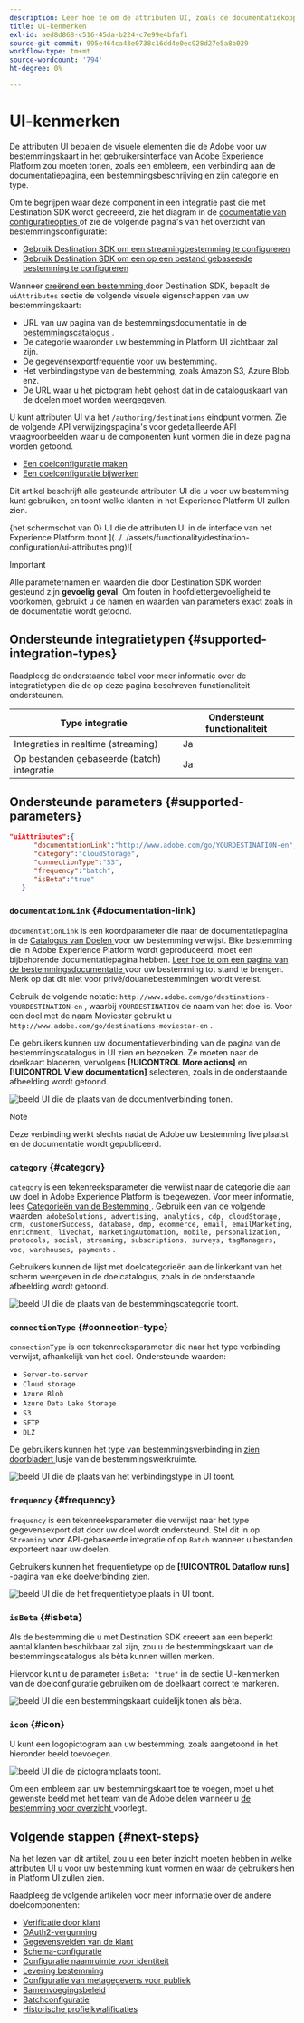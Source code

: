 ```yaml
---
description: Leer hoe te om de attributen UI, zoals de documentatiekoppeling, de categorie van de bestemmingskaart, en het type en de frequentie van de bestemmingsverbinding, voor bestemmingen te vormen die met Destination SDK worden gebouwd.
title: UI-kenmerken
exl-id: aed8d868-c516-45da-b224-c7e99e4bfaf1
source-git-commit: 995e464ca43e0738c16dd4e0ec928d27e5a8b029
workflow-type: tm+mt
source-wordcount: '794'
ht-degree: 0%

---
```


# UI-kenmerken

De attributen UI bepalen de visuele elementen die de Adobe voor uw bestemmingskaart in het gebruikersinterface van Adobe Experience Platform zou moeten tonen, zoals een embleem, een verbinding aan de documentatiepagina, een bestemmingsbeschrijving en zijn categorie en type.

Om te begrijpen waar deze component in een integratie past die met Destination SDK wordt gecreeerd, zie het diagram in de [ documentatie van configuratieopties ](../configuration-options.md) of zie de volgende pagina&#39;s van het overzicht van bestemmingsconfiguratie:

* [Gebruik Destination SDK om een streamingbestemming te configureren](../../guides/configure-destination-instructions.md#create-destination-configuration)
* [Gebruik Destination SDK om een op een bestand gebaseerde bestemming te configureren](../../guides/configure-file-based-destination-instructions.md#create-destination-configuration)

Wanneer [ creërend een bestemming ](../../authoring-api/destination-configuration/create-destination-configuration.md) door Destination SDK, bepaalt de `uiAttributes` sectie de volgende visuele eigenschappen van uw bestemmingskaart:

* URL van uw pagina van de bestemmingsdocumentatie in de [ bestemmingscatalogus ](../../../catalog/overview.md).
* De categorie waaronder uw bestemming in Platform UI zichtbaar zal zijn.
* De gegevensexportfrequentie voor uw bestemming.
* Het verbindingstype van de bestemming, zoals Amazon S3, Azure Blob, enz.
* De URL waar u het pictogram hebt gehost dat in de cataloguskaart van de doelen moet worden weergegeven.

U kunt attributen UI via het `/authoring/destinations` eindpunt vormen. Zie de volgende API verwijzingspagina&#39;s voor gedetailleerde API vraagvoorbeelden waar u de componenten kunt vormen die in deze pagina worden getoond.

* [Een doelconfiguratie maken](../../authoring-api/destination-configuration/create-destination-configuration.md)
* [Een doelconfiguratie bijwerken](../../authoring-api/destination-configuration/update-destination-configuration.md)

Dit artikel beschrijft alle gesteunde attributen UI die u voor uw bestemming kunt gebruiken, en toont welke klanten in het Experience Platform UI zullen zien.

{het schermschot van 0} UI die de attributen UI in de interface van het Experience Platform toont ](../../assets/functionality/destination-configuration/ui-attributes.png)![

>[!IMPORTANT]
>
>Alle parameternamen en waarden die door Destination SDK worden gesteund zijn **gevoelig geval**. Om fouten in hoofdlettergevoeligheid te voorkomen, gebruikt u de namen en waarden van parameters exact zoals in de documentatie wordt getoond.

## Ondersteunde integratietypen {#supported-integration-types}

Raadpleeg de onderstaande tabel voor meer informatie over de integratietypen die de op deze pagina beschreven functionaliteit ondersteunen.

| Type integratie | Ondersteunt functionaliteit |
|---|---|
| Integraties in realtime (streaming) | Ja |
| Op bestanden gebaseerde (batch) integratie | Ja |

## Ondersteunde parameters {#supported-parameters}

```json
"uiAttributes":{
      "documentationLink":"http://www.adobe.com/go/YOURDESTINATION-en",
      "category":"cloudStorage",
      "connectionType":"S3",
      "frequency":"batch",
      "isBeta":"true"
   }
```

### `documentationLink` {#documentation-link}

`documentationLink` is een koordparameter die naar de documentatiepagina in de [ Catalogus van Doelen ](../../../catalog/overview.md) voor uw bestemming verwijst. Elke bestemming die in Adobe Experience Platform wordt geproduceerd, moet een bijbehorende documentatiepagina hebben. [ Leer hoe te om een pagina van de bestemmingsdocumentatie ](../../docs-framework/documentation-instructions.md) voor uw bestemming tot stand te brengen. Merk op dat dit niet voor privé/douanebestemmingen wordt vereist.

Gebruik de volgende notatie: `http://www.adobe.com/go/destinations-YOURDESTINATION-en` , waarbij `YOURDESTINATION` de naam van het doel is. Voor een doel met de naam Moviestar gebruikt u `http://www.adobe.com/go/destinations-moviestar-en` .

De gebruikers kunnen uw documentatieverbinding van de pagina van de bestemmingscatalogus in UI zien en bezoeken. Ze moeten naar de doelkaart bladeren, vervolgens **[!UICONTROL More actions]** en **[!UICONTROL View documentation]** selecteren, zoals in de onderstaande afbeelding wordt getoond.

![ beeld UI die de plaats van de documentverbinding tonen.](../../assets/functionality/destination-configuration/ui-attributes-doc-link.png)

>[!NOTE]
>
>Deze verbinding werkt slechts nadat de Adobe uw bestemming live plaatst en de documentatie wordt gepubliceerd.

### `category` {#category}

`category` is een tekenreeksparameter die verwijst naar de categorie die aan uw doel in Adobe Experience Platform is toegewezen. Voor meer informatie, lees [ Categorieën van de Bestemming ](../../../destination-types.md). Gebruik een van de volgende waarden: `adobeSolutions, advertising, analytics, cdp, cloudStorage, crm, customerSuccess, database, dmp, ecommerce, email, emailMarketing, enrichment, livechat, marketingAutomation, mobile, personalization, protocols, social, streaming, subscriptions, surveys, tagManagers, voc, warehouses, payments` .

Gebruikers kunnen de lijst met doelcategorieën aan de linkerkant van het scherm weergeven in de doelcatalogus, zoals in de onderstaande afbeelding wordt getoond.

![ beeld UI die de plaats van de bestemmingscategorie toont.](../../assets/functionality/destination-configuration/ui-attributes-category.png)

### `connectionType` {#connection-type}

`connectionType` is een tekenreeksparameter die naar het type verbinding verwijst, afhankelijk van het doel. Ondersteunde waarden: <ul><li>`Server-to-server`</li><li>`Cloud storage`</li><li>`Azure Blob`</li><li>`Azure Data Lake Storage`</li><li>`S3`</li><li>`SFTP`</li><li>`DLZ`</li></ul>

De gebruikers kunnen het type van bestemmingsverbinding in [ zien doorbladert ](../../../ui/destinations-workspace.md#browse) lusje van de bestemmingswerkruimte.

![ beeld UI die de plaats van het verbindingstype in UI toont.](../../assets/functionality/destination-configuration/ui-attributes-connection.png)

### `frequency` {#frequency}

`frequency` is een tekenreeksparameter die verwijst naar het type gegevensexport dat door uw doel wordt ondersteund. Stel dit in op `Streaming` voor API-gebaseerde integratie of op `Batch` wanneer u bestanden exporteert naar uw doelen.

Gebruikers kunnen het frequentietype op de **[!UICONTROL Dataflow runs]** -pagina van elke doelverbinding zien.

![ beeld UI die de het frequentietype plaats in UI toont.](../../assets/functionality/destination-configuration/ui-attributes-frequency.png)

### `isBeta` {#isbeta}

Als de bestemming die u met Destination SDK creeert aan een beperkt aantal klanten beschikbaar zal zijn, zou u de bestemmingskaart van de bestemmingscatalogus als bèta kunnen willen merken.

Hiervoor kunt u de parameter `isBeta: "true"` in de sectie UI-kenmerken van de doelconfiguratie gebruiken om de doelkaart correct te markeren.

![ beeld UI die een bestemmingskaart duidelijk tonen als bèta.](../../assets/functionality/destination-configuration/ui-attributes-isbeta.png)

### `icon` {#icon}

U kunt een logopictogram aan uw bestemming, zoals aangetoond in het hieronder beeld toevoegen.

![ beeld UI die de pictogramplaats toont.](../../assets/functionality/destination-configuration/ui-attributes-icon.png)

Om een embleem aan uw bestemmingskaart toe te voegen, moet u het gewenste beeld met het team van de Adobe delen wanneer u [ de bestemming voor overzicht ](../../guides/submit-destination.md#logo) voorlegt.

## Volgende stappen {#next-steps}

Na het lezen van dit artikel, zou u een beter inzicht moeten hebben in welke attributen UI u voor uw bestemming kunt vormen en waar de gebruikers hen in Platform UI zullen zien.

Raadpleeg de volgende artikelen voor meer informatie over de andere doelcomponenten:

* [Verificatie door klant](customer-authentication.md)
* [OAuth2-vergunning](oauth2-authorization.md)
* [Gegevensvelden van de klant](customer-data-fields.md)
* [Schema-configuratie](schema-configuration.md)
* [Configuratie naamruimte voor identiteit](identity-namespace-configuration.md)
* [Levering bestemming](destination-delivery.md)
* [Configuratie van metagegevens voor publiek](audience-metadata-configuration.md)
* [Samenvoegingsbeleid](aggregation-policy.md)
* [Batchconfiguratie](batch-configuration.md)
* [Historische profielkwalificaties](historical-profile-qualifications.md)
